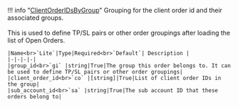 !!! info "[ClientOrderIDsByGroup](/../../schemas/client_order_i_ds_by_group)"
    Grouping for the client order id and their associated groups.<br><br>This is used to define TP/SL pairs or other order groupings after loading the list of Open Orders.<br>

    |Name<br>`Lite`|Type|Required<br>`Default`| Description |
    |-|-|-|-|
    |group_id<br>`gi` |string|True|The group this order belongs to. It can be used to define TP/SL pairs or other order groupings|
    |client_order_id<br>`co` |[string]|True|List of client order IDs in the group|
    |sub_account_id<br>`sa` |string|True|The sub account ID that these orders belong to|
